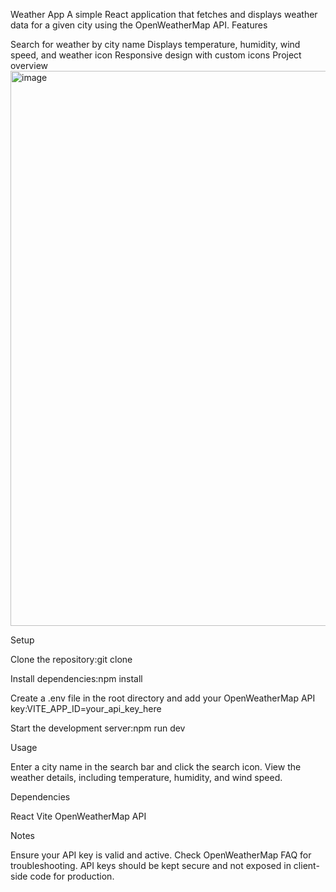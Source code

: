 Weather App
A simple React application that fetches and displays weather data for a given city using the OpenWeatherMap API.
Features

Search for weather by city name
Displays temperature, humidity, wind speed, and weather icon
Responsive design with custom icons
Project overview
<img width="834" height="888" alt="image" src="https://github.com/user-attachments/assets/4bd8ba13-1f79-4cac-b1a8-49f8b0cd38f2" />

Setup

Clone the repository:git clone <repository-url>


Install dependencies:npm install


Create a .env file in the root directory and add your OpenWeatherMap API key:VITE_APP_ID=your_api_key_here


Start the development server:npm run dev



Usage

Enter a city name in the search bar and click the search icon.
View the weather details, including temperature, humidity, and wind speed.

Dependencies

React
Vite
OpenWeatherMap API

Notes

Ensure your API key is valid and active. Check OpenWeatherMap FAQ for troubleshooting.
API keys should be kept secure and not exposed in client-side code for production.
